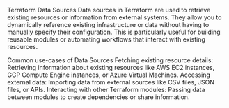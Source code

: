 Terraform Data Sources
Data sources in Terraform are used to retrieve existing resources or information from external systems. They allow you to dynamically reference existing infrastructure or data without having to manually specify their configuration. This is particularly useful for building reusable modules or automating workflows that interact with existing resources.

Common use-cases of Data Sources
Fetching existing resource details: Retrieving information about existing resources like AWS EC2 instances, GCP Compute Engine instances, or Azure Virtual Machines.
Accessing external data: Importing data from external sources like CSV files, JSON files, or APIs.
Interacting with other Terraform modules: Passing data between modules to create dependencies or share information.
